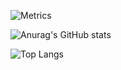 ![Metrics](https://metrics.lecoq.io/DARK-ECNELIS?template=classic&repositories=100&repositories.batch=100&people=1&achievements=1&activity=1&discussions=1&people.limit=24&people.size=28&people.types=followers%2C%20following&people.identicons=false&people.shuffle=false&activity.limit=3&activity.load=300&activity.days=14&activity.filter=all&activity.visibility=all&activity.timestamps=false&achievements.threshold=C&achievements.secrets=true&achievements.display=compact&achievements.limit=0&config.timezone=America%2FGuadeloupe)

![Anurag's GitHub stats](https://github-readme-stats.vercel.app/api?username=DARK-ECNELIS&show_icons=true&theme=radical)

![Top Langs](https://github-readme-stats.vercel.app/api/top-langs/?username=DARK-ECNELIS&layout=compact&theme=radical)

